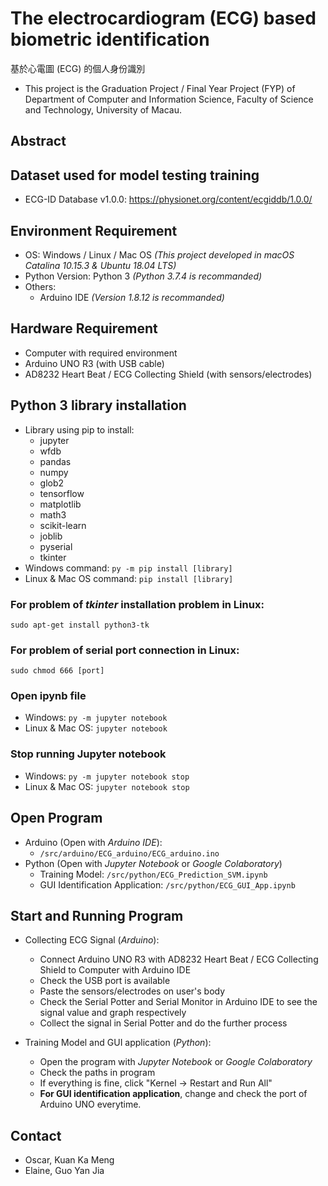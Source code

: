 # The electrocardiogram (ECG) based biometric identification
基於心電圖 (ECG) 的個人身份識別
- This project is the Graduation Project / Final Year Project (FYP) of Department of Computer and Information Science, Faculty of Science and Technology, University of Macau. 

## Abstract

## Dataset used for model testing training
* ECG-ID Database v1.0.0: https://physionet.org/content/ecgiddb/1.0.0/

## Environment Requirement
* OS: Windows / Linux / Mac OS *(This project developed in macOS Catalina 10.15.3 & Ubuntu 18.04 LTS)*
* Python Version: Python 3 *(Python 3.7.4 is recommanded)*
* Others:
  - Arduino IDE *(Version 1.8.12 is recommanded)*
  
## Hardware Requirement
* Computer with required environment
* Arduino UNO R3 (with USB cable)
* AD8232 Heart Beat / ECG Collecting Shield (with sensors/electrodes)

## Python 3 library installation
* Library using pip to install:
  - jupyter
  - wfdb
  - pandas
  - numpy
  - glob2
  - tensorflow
  - matplotlib
  - math3
  - scikit-learn
  - joblib
  - pyserial
  - tkinter
* Windows command: <code>py -m pip install [library]</code>
* Linux & Mac OS command: <code>pip install [library]</code>

### For problem of *tkinter* installation problem in Linux:
<code>sudo apt-get install python3-tk</code>

### For problem of serial port connection in Linux:
<code>sudo chmod 666 [port]</code>

### Open ipynb file
* Windows: <code>py -m jupyter notebook</code>
* Linux & Mac OS: <code>jupyter notebook</code>

### Stop running Jupyter notebook
* Windows: <code>py -m jupyter notebook stop</code>
* Linux & Mac OS: <code>jupyter notebook stop</code>

## Open Program
- Arduino (Open with *Arduino IDE*):
  - <code>/src/arduino/ECG_arduino/ECG_arduino.ino</code>
- Python (Open with *Jupyter Notebook* or *Google Colaboratory*)
  - Training Model: <code>/src/python/ECG_Prediction_SVM.ipynb</code>
  - GUI Identification Application: <code>/src/python/ECG_GUI_App.ipynb</code>

## Start and Running Program
- Collecting ECG Signal (*Arduino*): 
  - Connect Arduino UNO R3 with AD8232 Heart Beat / ECG Collecting Shield to Computer with Arduino IDE
  - Check the USB port is available
  - Paste the sensors/electrodes on user's body
  - Check the Serial Potter and Serial Monitor in Arduino IDE to see the signal value and graph respectively
  - Collect the signal in Serial Potter and do the further process

- Training Model and GUI application (*Python*):
  - Open the program with *Jupyter Notebook* or *Google Colaboratory*
  - Check the paths in program
  - If everything is fine, click "Kernel -> Restart and Run All"
  - **For GUI identification application**, change and check the port of Arduino UNO everytime.

## Contact
* Oscar, Kuan Ka Meng
* Elaine, Guo Yan Jia
